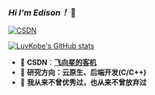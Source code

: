 ### *Hi I'm Edison！* 👋


[![CSDN](https://img.shields.io/badge/CSDN-Albert%20Edison-blue?logo=Hoppscotch&logoWidth=20)](https://blog.csdn.net/m0_63325890)




<!--这是注释
<img align="left" src="https://github-readme-stats.vercel.app/api?username=LuvKobe&show_icons=true&icon_color=805AD5&text_color=718096&bg_color=ffffff&hide_title=true" />
-->

[![LuvKobe's GitHub stats](https://github-readme-stats.vercel.app/api?username=LuvKobe&show_icons=true&icon_color=805AD5)](https://github.com/anuraghazra/github-readme-stats)

<!--
这是注释
[![Top Langs](https://github-readme-stats.vercel.app/api/top-langs/?username=LuvKobe&layout=compact)](https://github.com/anuraghazra/github-readme-stats)*/
-->


- 🍉 **CSDN**：**[飞向星的客机](https://blog.csdn.net/m0_63325890)**
- 🍇 **研究方向：云原生、后端开发(C/C++)**
- 🍑 **我从来不曾优秀过，也从来不曾放弃过**

<!--
LuvKobe/LuvKobe** is a ✨ _special_ ✨ repository because its `README.md` (this file) appears on your GitHub profile.

Here are some ideas to get you started:

- 🔭 I’m currently working on ...
- 🌱 I’m currently learning ...
- 👯 I’m looking to collaborate on ...
- 🤔 I’m looking for help with ...
- 💬 Ask me about ...
- 📫 How to reach me: ...
- 😄 Pronouns: ...
- ⚡ Fun fact: ...
-->
